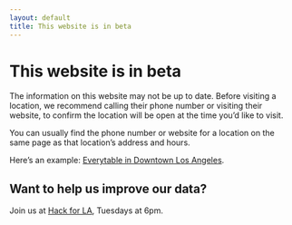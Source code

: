 ```yaml
---
layout: default
title: This website is in beta
---
```


# This website is in beta

The information on this website may not be up to date. Before visiting a location, we recommend calling their phone number or visiting their website, to confirm the location will be open at the time you’d like to visit.

You can usually find the phone number or website for a location on the same page as that location’s address and hours.

Here’s an example: <a href="/locations/everytable-downtown-la/">Everytable in Downtown Los Angeles</a>.

## Want to help us improve our data?

Join us at [Hack for LA](https://www.meetup.com/hackforla/), Tuesdays at 6pm.
